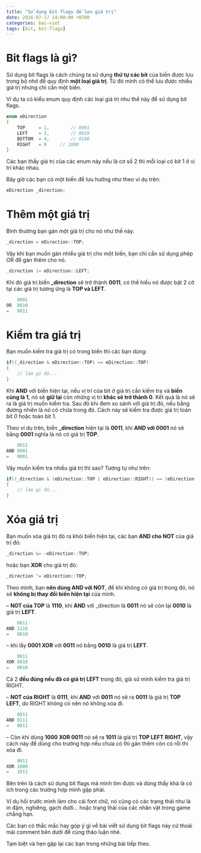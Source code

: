 ```yaml
---
title: "Sử dụng bit flags để lưu giá trị"
date: 2016-07-17 14:00:00 +0700
categories: bai-viet
tags: [bit, bit-flags]
---
```


# Bit flags là gì?
Sử dụng bit flags là cách chúng ta sử dụng **thứ tự các bit** của biến được lưu trong bộ nhớ để quy định **một loại giá trị**. Từ đó mình có thể lưu được nhiều giá trị nhưng chỉ cần một biến.

Ví dụ ta có kiểu enum quy định các loại giá trị như thế này để sử dụng bit flags.

```c
enum eDirection
{
	TOP 	= 1,		// 0001
	LEFT 	= 2,		// 0010
	BOTTOM 	= 4,		// 0100
	RIGHT 	= 8		// 1000
}
```

Các bạn thấy giá trị của các enum này nếu là cơ số 2 thì mỗi loại có bit 1 ở vị trí khác nhau.

Bây giờ các bạn có một biến để lưu hướng như theo ví dụ trên:

```c
eDirection _direction;
```

# Thêm một giá trị

Bình thường bạn gán một giá trị cho nó như thế này.

```c
_direction = eDirection::TOP;
```

Vậy khi bạn muốn gán nhiều giá trị cho một biến, bạn chỉ cần sử dụng phép OR để gán thêm cho nó. 

```c
_direction |= eDirection::LEFT;
```

Khi đó giá trị biến **_direction** sẽ trở thành **0011**, có thể hiểu nó được bật 2 cờ tại các giá trị tương ứng là **TOP và LEFT**.

```c
	0001
OR	0010
=	0011
```

# Kiểm tra giá trị

Bạn muốn kiếm tra giá trị có trong biến thì các bạn dùng:

```c
if((_direction & eDirection::TOP) == eDirection::TOP)
{
	// làm gì đó...
}
```

Khi **AND** với biến hiện tại, nếu vị trí của bit ở giá trị cần kiểm tra và **biến cùng là 1**, nó sẽ **giữ lại** còn những vị trí **khác sẽ trở thành 0**. Kết quả là nó sẽ ra là giá trị muốn kiểm tra. Sau đó khi đem so sánh với giá trị đó, nếu bằng đương nhiên là nó có chứa trong đó. Cách này sẽ kiểm tra được giá trị toàn bit 0 hoặc toàn bit 1.

Theo ví dụ trên, biến **_direction** hiện tại là **0011**, khi **AND với 0001** nó sẽ bằng **0001** nghĩa là nó có giá trị **TOP**.

```c
	0011
AND	0001
=	0001
```

Vậy muốn kiểm tra nhiều giá trị thì sao? Tương tự như trên:

```c
if((_direction & (eDirection::TOP | eDirection::RIGHT)) == (eDirection::TOP | eDirection::RIGHT))
{
	// làm gì đó...
}
```

# Xóa giá trị

Bạn muốn xóa giá trị đó ra khỏi biến hiện tại, các bạn **AND cho NOT** của giá trị đó:

```c
_direction &= ~eDirection::TOP;
```

hoặc bạn **XOR** cho giá trị đó:

```c
_direction ^= eDirection::TOP;
```

Theo mình, bạn **nên dùng AND với NOT**, để khi không có giá trị trong đó, nó sẽ **không bị thay đổi biến hiện tại** của mình.

– **NOT của TOP** là **1110**, khi **AND** với _direction là **0011** nó sẽ còn lại **0010** là giá trị **LEFT**.

```c
	0011
AND	1110
=	0010
```

– khi lấy **0001 XOR** với **0011** nó bằng **0010** là giá trị **LEFT**.

```c
	0011
XOR	0010
=	0010
```

Cả 2 **đều đúng nếu đã có giá trị LEFT** trong đó, giả sử mình kiểm tra giá trị RIGHT.

– **NOT của RIGHT** là **0111**, khi **AND** với **0011** nó sẽ ra **0011** là giá trị **TOP LEFT**, do RIGHT không có nên nó không xóa đi.

```c
	0011
AND	0111
=	0011
```

– Còn khi dùng **1000 XOR 0011** nó sẽ ra **1011** là giá trị **TOP LEFT RIGHT**, vậy cách này để dùng cho trường hợp nếu chưa có thì gán thêm còn có rồi thì xóa đi.

```c
	0011
XOR	1000
=	1011
```

Bên trên là cách sử dụng bit flags mà mình tìm được và dùng thấy khá là có ích trong các trường hợp mình gặp phải. 

Ví dụ hồi trước mình làm cho cái font chữ, nó cũng có các trạng thái như là in đậm, nghiêng, gạch dưới… hoặc trạng thái của các nhân vật trong game chẳng hạn.

Các bạn có thắc mắc hay góp ý gì về bài viết sử dụng bit flags này cứ thoải mái comment bên dưới để cùng thảo luận nhé.

Tạm biệt và hẹn gặp lại các bạn trong những bài tiếp theo.